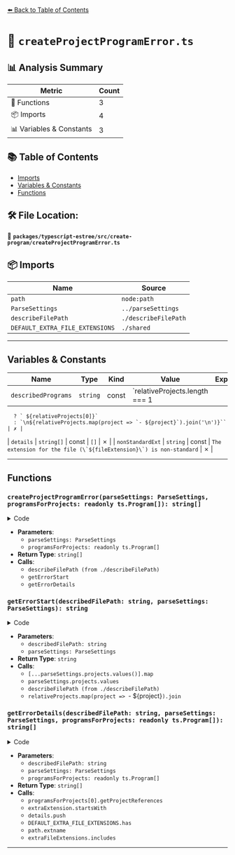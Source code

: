 [⬅️ Back to Table of Contents](../../../../index.md)

# 📄 `createProjectProgramError.ts`

## 📊 Analysis Summary

| Metric | Count |
|--------|-------|
| 🔧 Functions | 3 |
| 📦 Imports | 4 |
| 📊 Variables & Constants | 3 |

## 📚 Table of Contents

- [Imports](#imports)
- [Variables & Constants](#variables-constants)
- [Functions](#functions)

## 🛠️ File Location:
📂 **`packages/typescript-estree/src/create-program/createProjectProgramError.ts`**

## 📦 Imports

| Name | Source |
|------|--------|
| `path` | `node:path` |
| `ParseSettings` | `../parseSettings` |
| `describeFilePath` | `./describeFilePath` |
| `DEFAULT_EXTRA_FILE_EXTENSIONS` | `./shared` |


---

## Variables & Constants

| Name | Type | Kind | Value | Exported |
|------|------|------|-------|----------|
| `describedPrograms` | `string` | const | `relativeProjects.length === 1
      ? ` ${relativeProjects[0]}`
      : `\n${relativeProjects.map(project => `- ${project}`).join('\n')}`` | ✗ |
| `details` | `string[]` | const | `[]` | ✗ |
| `nonStandardExt` | `string` | const | ``The extension for the file (\`${fileExtension}\`) is non-standard`` | ✗ |


---

## Functions

### `createProjectProgramError(parseSettings: ParseSettings, programsForProjects: readonly ts.Program[]): string[]`

<details><summary>Code</summary>

```ts
export function createProjectProgramError(
  parseSettings: ParseSettings,
  programsForProjects: readonly ts.Program[],
): string[] {
  const describedFilePath = describeFilePath(
    parseSettings.filePath,
    parseSettings.tsconfigRootDir,
  );

  return [
    getErrorStart(describedFilePath, parseSettings),
    ...getErrorDetails(describedFilePath, parseSettings, programsForProjects),
  ];
}
```
</details>

- **Parameters**:
  - `parseSettings: ParseSettings`
  - `programsForProjects: readonly ts.Program[]`
- **Return Type**: `string[]`
- **Calls**:
  - `describeFilePath (from ./describeFilePath)`
  - `getErrorStart`
  - `getErrorDetails`
### `getErrorStart(describedFilePath: string, parseSettings: ParseSettings): string`

<details><summary>Code</summary>

```ts
function getErrorStart(
  describedFilePath: string,
  parseSettings: ParseSettings,
): string {
  const relativeProjects = [...parseSettings.projects.values()].map(
    projectFile => describeFilePath(projectFile, parseSettings.tsconfigRootDir),
  );

  const describedPrograms =
    relativeProjects.length === 1
      ? ` ${relativeProjects[0]}`
      : `\n${relativeProjects.map(project => `- ${project}`).join('\n')}`;

  return `ESLint was configured to run on \`${describedFilePath}\` using \`parserOptions.project\`:${describedPrograms}`;
}
```
</details>

- **Parameters**:
  - `describedFilePath: string`
  - `parseSettings: ParseSettings`
- **Return Type**: `string`
- **Calls**:
  - `[...parseSettings.projects.values()].map`
  - `parseSettings.projects.values`
  - `describeFilePath (from ./describeFilePath)`
  - `relativeProjects.map(project => `- ${project}`).join`
### `getErrorDetails(describedFilePath: string, parseSettings: ParseSettings, programsForProjects: readonly ts.Program[]): string[]`

<details><summary>Code</summary>

```ts
function getErrorDetails(
  describedFilePath: string,
  parseSettings: ParseSettings,
  programsForProjects: readonly ts.Program[],
): string[] {
  if (
    programsForProjects.length === 1 &&
    programsForProjects[0].getProjectReferences()?.length
  ) {
    return [
      `That TSConfig uses project "references" and doesn't include \`${describedFilePath}\` directly, which is not supported by \`parserOptions.project\`.`,
      `Either:`,
      `- Switch to \`parserOptions.projectService\``,
      `- Use an ESLint-specific TSConfig`,
      `See the typescript-eslint docs for more info: https://typescript-eslint.io/troubleshooting/typed-linting#are-typescript-project-references-supported`,
    ];
  }

  const { extraFileExtensions } = parseSettings;
  const details: string[] = [];

  for (const extraExtension of extraFileExtensions) {
    if (!extraExtension.startsWith('.')) {
      details.push(
        `Found unexpected extension \`${extraExtension}\` specified with the \`parserOptions.extraFileExtensions\` option. Did you mean \`.${extraExtension}\`?`,
      );
    }
    if (DEFAULT_EXTRA_FILE_EXTENSIONS.has(extraExtension)) {
      details.push(
        `You unnecessarily included the extension \`${extraExtension}\` with the \`parserOptions.extraFileExtensions\` option. This extension is already handled by the parser by default.`,
      );
    }
  }

  const fileExtension = path.extname(parseSettings.filePath);
  if (!DEFAULT_EXTRA_FILE_EXTENSIONS.has(fileExtension)) {
    const nonStandardExt = `The extension for the file (\`${fileExtension}\`) is non-standard`;
    if (extraFileExtensions.length > 0) {
      if (!extraFileExtensions.includes(fileExtension)) {
        return [
          ...details,
          `${nonStandardExt}. It should be added to your existing \`parserOptions.extraFileExtensions\`.`,
        ];
      }
    } else {
      return [
        ...details,
        `${nonStandardExt}. You should add \`parserOptions.extraFileExtensions\` to your config.`,
      ];
    }
  }

  const [describedInclusions, describedSpecifiers] =
    parseSettings.projects.size === 1
      ? ['that TSConfig does not', 'that TSConfig']
      : ['none of those TSConfigs', 'one of those TSConfigs'];

  return [
    ...details,
    `However, ${describedInclusions} include this file. Either:`,
    `- Change ESLint's list of included files to not include this file`,
    `- Change ${describedSpecifiers} to include this file`,
    `- Create a new TSConfig that includes this file and include it in your parserOptions.project`,
    `See the typescript-eslint docs for more info: https://typescript-eslint.io/troubleshooting/typed-linting#i-get-errors-telling-me-eslint-was-configured-to-run--however-that-tsconfig-does-not--none-of-those-tsconfigs-include-this-file`,
  ];
}
```
</details>

- **Parameters**:
  - `describedFilePath: string`
  - `parseSettings: ParseSettings`
  - `programsForProjects: readonly ts.Program[]`
- **Return Type**: `string[]`
- **Calls**:
  - `programsForProjects[0].getProjectReferences`
  - `extraExtension.startsWith`
  - `details.push`
  - `DEFAULT_EXTRA_FILE_EXTENSIONS.has`
  - `path.extname`
  - `extraFileExtensions.includes`

---